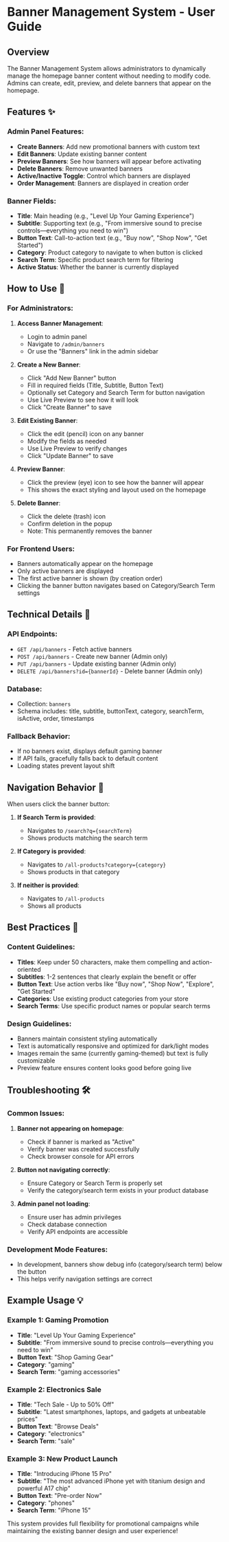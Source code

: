 # Banner Management System - User Guide

## Overview
The Banner Management System allows administrators to dynamically manage the homepage banner content without needing to modify code. Admins can create, edit, preview, and delete banners that appear on the homepage.

## Features ✨

### Admin Panel Features:
- **Create Banners**: Add new promotional banners with custom text
- **Edit Banners**: Update existing banner content
- **Preview Banners**: See how banners will appear before activating
- **Delete Banners**: Remove unwanted banners
- **Active/Inactive Toggle**: Control which banners are displayed
- **Order Management**: Banners are displayed in creation order

### Banner Fields:
- **Title**: Main heading (e.g., "Level Up Your Gaming Experience")
- **Subtitle**: Supporting text (e.g., "From immersive sound to precise controls—everything you need to win")
- **Button Text**: Call-to-action text (e.g., "Buy now", "Shop Now", "Get Started")
- **Category**: Product category to navigate to when button is clicked
- **Search Term**: Specific product search term for filtering
- **Active Status**: Whether the banner is currently displayed

## How to Use 🎯

### For Administrators:

1. **Access Banner Management**:
   - Login to admin panel
   - Navigate to `/admin/banners`
   - Or use the "Banners" link in the admin sidebar

2. **Create a New Banner**:
   - Click "Add New Banner" button
   - Fill in required fields (Title, Subtitle, Button Text)
   - Optionally set Category and Search Term for button navigation
   - Use Live Preview to see how it will look
   - Click "Create Banner" to save

3. **Edit Existing Banner**:
   - Click the edit (pencil) icon on any banner
   - Modify the fields as needed
   - Use Live Preview to verify changes
   - Click "Update Banner" to save

4. **Preview Banner**:
   - Click the preview (eye) icon to see how the banner will appear
   - This shows the exact styling and layout used on the homepage

5. **Delete Banner**:
   - Click the delete (trash) icon
   - Confirm deletion in the popup
   - Note: This permanently removes the banner

### For Frontend Users:

- Banners automatically appear on the homepage
- Only active banners are displayed
- The first active banner is shown (by creation order)
- Clicking the banner button navigates based on Category/Search Term settings

## Technical Details 🔧

### API Endpoints:
- `GET /api/banners` - Fetch active banners
- `POST /api/banners` - Create new banner (Admin only)
- `PUT /api/banners` - Update existing banner (Admin only)
- `DELETE /api/banners?id={bannerId}` - Delete banner (Admin only)

### Database:
- Collection: `banners`
- Schema includes: title, subtitle, buttonText, category, searchTerm, isActive, order, timestamps

### Fallback Behavior:
- If no banners exist, displays default gaming banner
- If API fails, gracefully falls back to default content
- Loading states prevent layout shift

## Navigation Behavior 🎯

When users click the banner button:

1. **If Search Term is provided**: 
   - Navigates to `/search?q={searchTerm}`
   - Shows products matching the search term

2. **If Category is provided**: 
   - Navigates to `/all-products?category={category}`
   - Shows products in that category

3. **If neither is provided**: 
   - Navigates to `/all-products`
   - Shows all products

## Best Practices 📝

### Content Guidelines:
- **Titles**: Keep under 50 characters, make them compelling and action-oriented
- **Subtitles**: 1-2 sentences that clearly explain the benefit or offer
- **Button Text**: Use action verbs like "Buy now", "Shop Now", "Explore", "Get Started"
- **Categories**: Use existing product categories from your store
- **Search Terms**: Use specific product names or popular search terms

### Design Guidelines:
- Banners maintain consistent styling automatically
- Text is automatically responsive and optimized for dark/light modes
- Images remain the same (currently gaming-themed) but text is fully customizable
- Preview feature ensures content looks good before going live

## Troubleshooting 🛠️

### Common Issues:

1. **Banner not appearing on homepage**:
   - Check if banner is marked as "Active"
   - Verify banner was created successfully
   - Check browser console for API errors

2. **Button not navigating correctly**:
   - Ensure Category or Search Term is properly set
   - Verify the category/search term exists in your product database

3. **Admin panel not loading**:
   - Ensure user has admin privileges
   - Check database connection
   - Verify API endpoints are accessible

### Development Mode Features:
- In development, banners show debug info (category/search term) below the button
- This helps verify navigation settings are correct

## Example Usage 💡

### Example 1: Gaming Promotion
- **Title**: "Level Up Your Gaming Experience"
- **Subtitle**: "From immersive sound to precise controls—everything you need to win"
- **Button Text**: "Shop Gaming Gear"
- **Category**: "gaming"
- **Search Term**: "gaming accessories"

### Example 2: Electronics Sale
- **Title**: "Tech Sale - Up to 50% Off"
- **Subtitle**: "Latest smartphones, laptops, and gadgets at unbeatable prices"
- **Button Text**: "Browse Deals"
- **Category**: "electronics"
- **Search Term**: "sale"

### Example 3: New Product Launch
- **Title**: "Introducing iPhone 15 Pro"
- **Subtitle**: "The most advanced iPhone yet with titanium design and powerful A17 chip"
- **Button Text**: "Pre-order Now"
- **Category**: "phones"
- **Search Term**: "iPhone 15"

This system provides full flexibility for promotional campaigns while maintaining the existing banner design and user experience!
